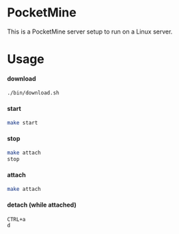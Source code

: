 PocketMine
==========

This is a PocketMine server setup to run on a Linux server.

Usage
=====

#### download

```bash
./bin/download.sh
```

#### start

```bash
make start
```

#### stop

```bash
make attach
stop
```

#### attach

```bash
make attach
```

#### detach (while attached)

```bash
CTRL+a
d
```

